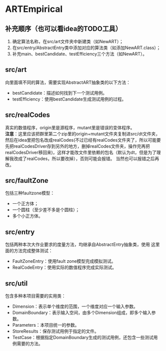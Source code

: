 # ARTEmpirical

## 补充顺序（也可以看idea的TODO工具）
1. 确定算法名称，在src/art文件夹中新建类（如NewART）；
2. 在src/entry/AbstractEntry类中添加对应的算法类（如添加NewART.class）；
3. 补充main、bestCandidate、testEfficiency三个方法（如NewART）。

## src/art
向里面填不同的算法，需要实现AbstractART抽象类的以下方法：
* bestCandidate：描述如何找到下一个测试用例。
* testEfficiency：使用bestCandidate生成测试用例的过程。

## src/realCodes
真实的数值程序，origin里是源程序，mutant里是错误的变体程序。
<br>
**注意**：这里应该把群里第二个zip里的origin+mutant文件夹复制进src/dt文件夹，然后在idea里把包名改成realCodes(不过已经有realCodes文件夹了，所以可能要先把realCodesDriver存到另外的地方，删掉realCodes文件夹，操作完再把realCodesDriver移回来)，这样才能改文件里依赖的包名（默认为dt，但是为了理解我改成了realCodes，所以要改掉），否则可能会报错。 当然也可以报错之后再改。

## src/faultZone
包括三种faultzone模型：
* 一个正方体；
* 一个圆柱（至少差不多是个圆柱）；
* 多个小正方体。

## src/entry
包括两种本次大作业要求的度量方法，均继承自AbstractEntry抽象类，使用
这里面的方法完成整体测试：
* FaultZoneEntry：使用fault zone模型完成模拟测试。
* RealCodeEntry：使用实际的数值程序完成实际测试。

## src/util
包含多种本项目需要的实用类：
* Dimension：表示单个维度的范围，一个维度对应一个输入参数。
* DomainBoundary：表示输入空间，由多个Dimension组成，即多个输入参数。
* Parameters：本项目统一的参数。
* StoreResults：保存测试用例于指定的文件。
* TestCase：根据指定DomainBoundary生成的测试用例，还包含一些测试用例需要的方法。